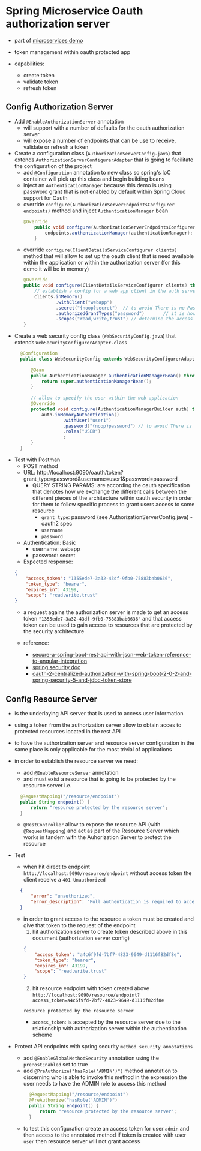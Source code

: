 # Spring Microservice Oauth authorization server

* part of [microservices demo](https://github.com/maurofokker/microservices-demo)

* token management within oauth protected app
* capabilities:
  * create token
  * validate token
  * refresh token
  
## Config Authorization Server

* Add `@EnableAuthorizationServer` annotation 
  * will support with a number of defaults for the oauth authorization server
  * will expose a number of endpoints that can be use to receive, validate or refresh a token
* Create a configuration class (`AuthorizationServerConfig.java`) that extends `AuthorizationServerConfigurerAdapter` 
  that is going to facilitate the configuration of the project
  * add `@Configuration` annotation to new class so spring's IoC container will pick up this class and begin building beans
  * inject an `AuthenticationManager` because this demo is using password grant that is not enabled by default within Spring Cloud 
    support for Oauth 
  * override `configure(AuthorizationServerEndpointsConfigurer endpoints)` method and inject `AuthenticationManager` bean
    ```java
    @Override
        public void configure(AuthorizationServerEndpointsConfigurer endpoints) throws Exception {
            endpoints.authenticationManager(authenticationManager);
        }
    ```
  * override `configure(ClientDetailsServiceConfigurer clients)` method that will allow to set up the oauth client that is need
    available within the application or within the authorization server (for this demo it will be in memory)
    ```java
    @Override
    public void configure(ClientDetailsServiceConfigurer clients) throws Exception {
        // establish a config for a web app client in the auth server config
        clients.inMemory()
                .withClient("webapp")
                .secret("{noop}secret")  // to avoid There is no PasswordEncoder mapped for the id \"null\"
                .authorizedGrantTypes("password")       // it is how user authenticate with the auth server
                .scopes("read,write,trust") // determine the access level to the different pieces of the API
    }
    ```
* Create a web security config class (`WebSecurityConfig.java`) that extends `WebSecurityConfigurerAdapter.class`
  ```java
    @Configuration
    public class WebSecurityConfig extends WebSecurityConfigurerAdapter {
    
        @Bean
        public AuthenticationManager authenticationManagerBean() throws Exception {
            return super.authenticationManagerBean();
        }
    
        // allow to specify the user within the web application
        @Override
        protected void configure(AuthenticationManagerBuilder auth) throws Exception {
            auth.inMemoryAuthentication()
                    .withUser("user1")
                    .password("{noop}password") // to avoid There is no PasswordEncoder mapped for the id \"null\"
                    .roles("USER")
                    ;
        }
    }
  ```
* Test with Postman
  * POST method
  * URL: http://localhost:9090/oauth/token?grant_type=password&username=user1&password=password
    * QUERY STRING PARAMS: are according the oauth specification that denotes how we exchange the different calls
      between the different pieces of the architecture within oauth security in order for them to follow specific
      process to grant users access to some resource 
      * `grant_type`: password (see AuthorizationServerConfig.java) - oauth2 spec
      * `username`
      * `password`
  * Authentication: Basic
    * username: webapp
    * password: secret
  * Expected response:
  ```json
  {
      "access_token": "1355ede7-3a32-43df-9fb0-75883bab0636",
      "token_type": "bearer",
      "expires_in": 43199,
      "scope": "read,write,trust"
  }
  ```
  * a request agains the authorization server is made to get an access token `"1355ede7-3a32-43df-9fb0-75883bab0636"` 
    and that access token can be used to gain access to resources that are protected by the security architecture

  * reference:
    * [secure-a-spring-boot-rest-api-with-json-web-token-reference-to-angular-integration](https://medium.com/@nydiarra/secure-a-spring-boot-rest-api-with-json-web-token-reference-to-angular-integration-e57a25806c50)
    * [spring security doc](https://docs.spring.io/spring-security/site/docs/current/reference/html5/#getting-started)
    * [oauth-2-centralized-authorization-with-spring-boot-2-0-2-and-spring-security-5-and-jdbc-token-store](https://medium.com/@akourtim.ahmed/oauth-2-centralized-authorization-with-spring-boot-2-0-2-and-spring-security-5-and-jdbc-token-store-8dbc063bd5d4)
    
## Config Resource Server

* is the underlaying API server that is used to access user information 
* using a token from the authorization server allow to obtain acces to protected resources located in the rest API 
  
* to have the authorization server and resource server configuration in the same place is only applicable for the
  most trivial of applications 
* in order to establish the resource server we need:
  * add `@EnableResourceServer` annotation
  * and must exist a resource that is going to be protected by the resource server i.e.
  ```java
	@RequestMapping("/resource/endpoint")
	public String endpoint() {
		return "resource protected by the resource server";
	}
  ```
  * `@RestController` allow to expose the resource API (with `@RequestMapping`) and act as part
    of the Resource Server which works in tandem with the Auhorization Server to protect the resource
* Test
  * when hit direct to endpoint `http://localhost:9090/resource/endpoint` without access token the client receive a `401 Unauthorized`
  ```json
    {
        "error": "unauthorized",
        "error_description": "Full authentication is required to access this resource"
    }
  ```
  * in order to grant access to the resource a token must be created and give that token to the request of the endpoint
    1. hit authorization server to create token described above in this document (authorization server config)
    ```json
    {
        "access_token": "a4c6f9fd-7bf7-4823-9649-d1116f82df8e",
        "token_type": "bearer",
        "expires_in": 43199,
        "scope": "read,write,trust"
    }
    ```
    2. hit resource endpoint with token created above `http://localhost:9090/resource/endpoint?access_token=a4c6f9fd-7bf7-4823-9649-d1116f82df8e`
    ```
    resource protected by the resource server
    ```
    * `access_token`: is accepted by the resource server due to the relationship with authorization server within the authentication scheme

* Protect API endpoints with spring security `method security annotations`
  * add `@EnableGlobalMethodSecurity` annotation using the `prePostEnabled` set to true
  * add `@PreAuthorize("hasRole('ADMIN')")` method annotation to discerning who is able to invoke this method in the expression
    the user needs to have the ADMIN role to access this method
    ```java
      @RequestMapping("/resource/endpoint")
      @PreAuthorize("hasRole('ADMIN')")
      public String endpoint() {
          return "resource protected by the resource server";
      }
    ```
  * to test this configuration create an access token for user `admin` and then access to the annotated method
    if token is created with user `user` then resource server will not grant access
 
